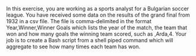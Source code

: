 In this exercise, you are working as a sports analyst for a Bulgarian soccer league. You have received some data on the results of the grand final from 1932 in a csv file.
The file is comma-delimited in the format Year,Winner,Winner Goals which lists the year of the match, the team that won and how many goals the winning team scored, such as 
,Arda,4.
Your job is to create a Bash script from a shell piped command which will aggregate to see how many times each team has won.
